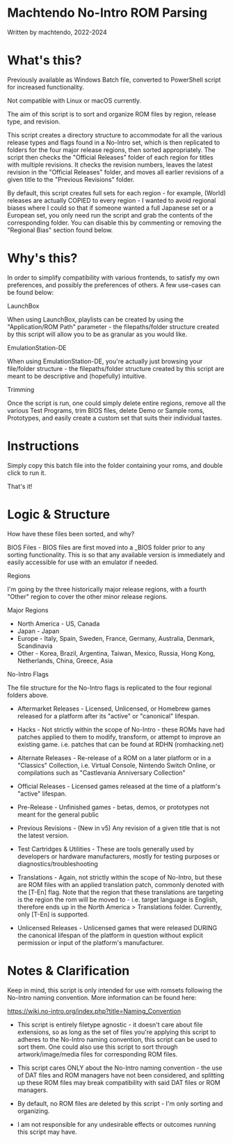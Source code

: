 # Machtendo No-Intro ROM Parsing
Written by machtendo, 2022-2024

# What's this?

Previously available as Windows Batch file, converted to PowerShell script for increased functionality.

Not compatible with Linux or macOS currently.

The aim of this script is to sort and organize ROM files by region, release type, and revision.

This script creates a directory structure to accommodate for all the various release types and flags found in a No-Intro set, which is then replicated to folders for the four major release regions, then sorted appropriately. The script then checks the "Official Releases" folder of each region for titles with multiple revisions. It checks the revision numbers, leaves the latest revision in the "Official Releases" folder, and moves all earlier revisions of a given title to the "Previous Revisions" folder.

By default, this script creates full sets for each region - for example, (World) releases are actually COPIED to every region - I wanted to avoid regional biases where I could so that if someone wanted a full Japanese set or a European set, you only need run the script and grab the contents of the corresponding folder. You can disable this by commenting or removing the "Regional Bias" section found below.

# Why's this?

In order to simplify compatibility with various frontends, to satisfy my own preferences, and possibly the preferences of others. A few use-cases can be found below:

LaunchBox

When using LaunchBox, playlists can be created by using the "Application/ROM Path" parameter - the filepaths/folder structure created by this script will allow you to be as granular as you would like.

EmulationStation-DE

When using EmulationStation-DE, you're actually just browsing your file/folder structure - the filepaths/folder structure created by this script are meant to be descriptive and (hopefully) 
intuitive.

Trimming

Once the script is run, one could simply delete entire regions, remove all the various Test Programs, trim BIOS files, delete Demo or Sample roms, Prototypes, and easily create a custom set that suits their individual tastes.

# Instructions

Simply copy this batch file into the folder containing your roms, and double click to run it. 

That's it!


# Logic & Structure

How have these files been sorted, and why?

BIOS Files - BIOS files are first moved into a _BIOS folder prior to any sorting functionality. This is so that any available version is immediately and easily accessible for use with an emulator if needed.

Regions

I'm going by the three historically major release regions, with a fourth "Other" region to cover the other minor release regions.

Major Regions
- North America - US, Canada
- Japan - Japan
- Europe - Italy, Spain, Sweden, France, Germany, Australia, Denmark, Scandinavia
- Other - Korea, Brazil, Argentina, Taiwan, Mexico, Russia, Hong Kong, Netherlands, China, Greece, Asia

No-Intro Flags

The file structure for the No-Intro flags is replicated to the four regional folders above.

- Aftermarket Releases - Licensed, Unlicensed, or Homebrew games released for a platform after its "active" or "canonical" lifespan.

- Hacks - Not strictly within the scope of No-Intro - these ROMs have had patches applied to them to modify, transform, or attempt to improve an existing game. i.e. patches that can be found at RDHN (romhacking.net)

- Alternate Releases - Re-release of a ROM on a later platform or in a "Classics" Collection, i.e. Virtual Console, Nintendo Switch Online, or compilations such as "Castlevania Anniversary Collection"

- Official Releases - Licensed games released at the time of a platform's "active" lifespan.

- Pre-Release - Unfinished games - betas, demos, or prototypes not meant for the general public

- Previous Revisions - (New in v5) Any revision of a given title that is not the latest version.

- Test Cartridges & Utilities - These are tools generally used by developers or hardware manufacturers, mostly for testing purposes or diagnostics/troubleshooting

- Translations - Again, not strictly within the scope of No-Intro, but these are ROM files with an applied translation patch, commonly denoted with the [T-En] flag. Note that the region that these translations are targeting is the region the rom will be moved to - i.e. target language is English, therefore ends up in the North America > Translations folder. Currently, only [T-En] is supported.

- Unlicensed Releases - Unlicensed games that were released DURING the canonical lifespan of the platform in question without explicit permission or input of the platform's manufacturer.

# Notes & Clarification

Keep in mind, this script is only intended for use with romsets following the No-Intro naming convention. More information can be found here: 

https://wiki.no-intro.org/index.php?title=Naming_Convention

- This script is entirely filetype agnostic - it doesn't care about file extensions, so as long as the set of files you're applying this script to adheres to the No-Intro naming convention, this script can be used to sort them. One could also use this script to sort through artwork/image/media files for corresponding ROM files.

- This script cares ONLY about the No-Intro naming convention - the use of DAT files and ROM managers have not been considered, and splitting up these ROM files may break compatibility with said DAT files or ROM managers.

- By default, no ROM files are deleted by this script - I'm only sorting and organizing.

- I am not responsible for any undesirable effects or outcomes running this script may have.
